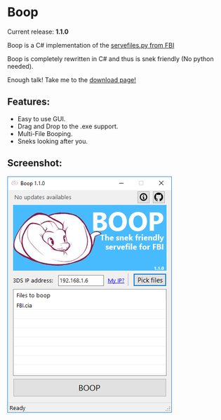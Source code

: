 # Boop

Current release: **1.1.0**

Boop is a C# implementation of the [servefiles.py from FBI](https://github.com/Steveice10/FBI/tree/2.4.5/servefiles)

Boop is completely rewritten in C# and thus is snek friendly (No python needed).

Enough talk! Take me to the [download page!](https://github.com/miltoncandelero/Boop/releases/latest)

## Features:

* Easy to use GUI.
* Drag and Drop to the .exe support.
* Multi-File Booping.
* Sneks looking after you.

## Screenshot:

![Snek Screenshot](/Screenshot.PNG?raw=true "Boop v1.1.0")

